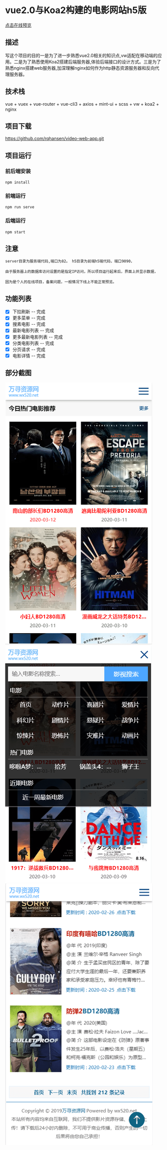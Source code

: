 
# vue2.0与Koa2构建的电影网站h5版

[点击在线预览](https://www.wanxunm.com)

## 描述

写这个项目的目的一是为了进一步熟悉vue2.0相关的知识点,vw适配在移动端的应用。二是为了熟悉使用Koa2搭建后端服务器,体验后端接口的设计方式。三是为了熟悉nginx搭建web服务器,加深理解nginx如何作为http静态资源服务器和反向代理服务器。


## 技术栈 

vue + vuex + vue-router + vue-cli3  + axios + mint-ui + scss  + vw + koa2 + nginx 


## 项目下载

https://github.com/rqhansen/video-web-app.git

## 项目运行

### 前后端安装

```
npm install
```

### 前端运行

```
npm run serve
```

### 后端运行

```
npm start
```

## 注意

```
server目录为服务端代码,端口为82。 h5目录为前端h5端代码，端口9090，

由于服务器上的数据库访问设置的是指定IP访问，所以项目运行起来后，界面上并显示数据，

因为是个人的在线项目，备案问题，一般情况下线上不能正常预览。

```

## 功能列表

- [x] 下拉刷新 -- 完成
- [x] 更多菜单 -- 完成
- [x] 搜素电影 -- 完成
- [x] 最新电影列表 -- 完成
- [x] 更多最新电影列表 -- 完成
- [x] 分类电影列表 -- 完成
- [x] 分页请求 -- 完成
- [x] 电影详情 -- 完成

## 部分截图

<img src="https://github.com/rqhansen/video-web-app/blob/master/h5/images/h5-index.png"/>

<img src="https://github.com/rqhansen/video-web-app/blob/master/h5/images/h5-two.png"/>

<img src="https://github.com/rqhansen/video-web-app/blob/master/h5/images/h5-three.png"/>



